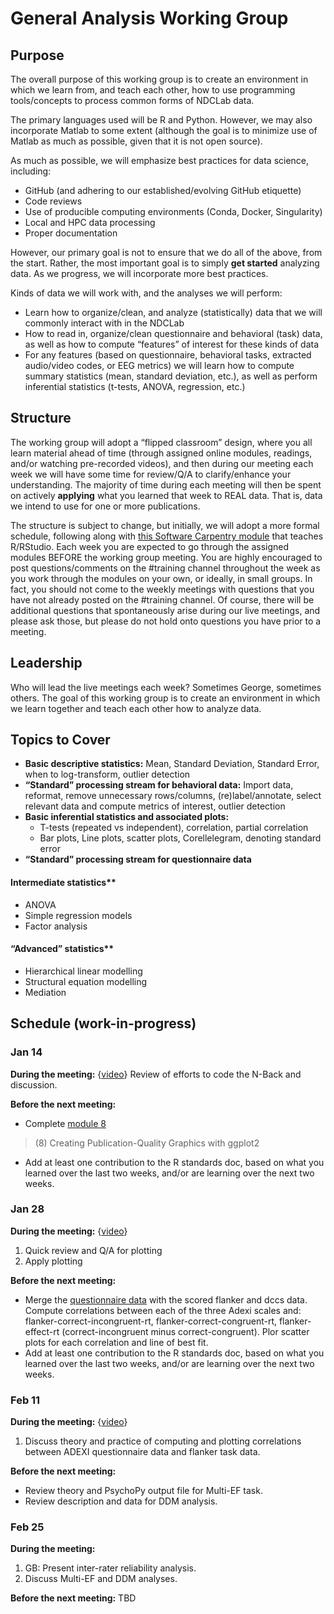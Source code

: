 # General Analysis Working Group
 
## Purpose
 
The overall purpose of this working group is to create an environment in which we learn from, and teach each other, how to use programming tools/concepts to process common forms of NDCLab data.
 
The primary languages used will be R and Python. However, we may also incorporate Matlab to some extent (although the goal is to minimize use of Matlab as much as possible, given that it is not open source).
 
As much as possible, we will emphasize best practices for data science, including:
 
* GitHub (and adhering to our established/evolving GitHub etiquette)
* Code reviews
* Use of producible computing environments (Conda, Docker, Singularity)
* Local and HPC data processing
* Proper documentation
 
However, our primary goal is not to ensure that we do all of the above, from the start. Rather, the most important goal is to simply **get started** analyzing data. As we progress, we will incorporate more best practices.
 
Kinds of data we will work with, and the analyses we will perform:
 
* Learn how to organize/clean, and analyze (statistically) data that we will commonly interact with in the NDCLab
* How to read in, organize/clean questionnaire and behavioral (task) data, as well as how to compute “features” of interest for these kinds of data
* For any features (based on questionnaire, behavioral tasks, extracted audio/video codes, or EEG metrics) we will learn how to compute summary statistics (mean, standard deviation, etc.), as well as perform inferential statistics (t-tests, ANOVA, regression, etc.)
 

## Structure
 
The working group will adopt a “flipped classroom” design, where you all learn material ahead of time (through assigned online modules, readings, and/or watching pre-recorded videos), and then during our meeting each week we will have some time for review/Q/A to clarify/enhance your understanding. The majority of time during each meeting will then be spent on actively **applying** what you learned that week to REAL data. That is, data we intend to use for one or more publications.
 
The structure is subject to change, but initially, we will adopt a more formal schedule, following along with [this Software Carpentry module](https://swcarpentry.github.io/r-novice-gapminder/) that teaches R/RStudio. Each week you are expected to go through the assigned modules BEFORE the working group meeting. You are highly encouraged to post questions/comments on the #training channel throughout the week as you work through the modules on your own, or ideally, in small groups. In fact, you should not come to the weekly meetings with questions that you have not already posted on the #training channel. Of course, there will be additional questions that spontaneously arise during our live meetings, and please ask those, but please do not hold onto questions you have prior to a meeting.
 

## Leadership
 
Who will lead the live meetings each week? Sometimes George, sometimes others. The goal of this working group is to create an environment in which we learn together and teach each other how to analyze data.
 
## Topics to Cover
* **Basic descriptive statistics:** Mean, Standard Deviation, Standard Error, when to log-transform, outlier detection
* **“Standard” processing stream for behavioral data:** Import data, reformat, remove unnecessary rows/columns, (re)label/annotate, select relevant data and compute metrics of interest, outlier detection
* **Basic inferential statistics and associated plots:**
    * T-tests (repeated vs independent), correlation, partial correlation
    * Bar plots, Line plots, scatter plots, Corellelegram, denoting standard error
* **“Standard” processing stream for questionnaire data**

#### Intermediate statistics**
* ANOVA
* Simple regression models
* Factor analysis

#### “Advanced” statistics**
* Hierarchical linear modelling
* Structural equation modelling
* Mediation


## Schedule (work-in-progress)
 
### Jan 14
**During the meeting:**
{[video](https://youtu.be/SCEMhNwU99g)}
Review of efforts to code the N-Back and discussion.

**Before the next meeting:**
* Complete [module 8](https://swcarpentry.github.io/r-novice-gapminder/)
> (8) Creating Publication-Quality Graphics with ggplot2
* Add at least one contribution to the R standards doc, based on what you learned over the last two weeks, and/or are learning over the next two weeks.

### Jan 28
**During the meeting:**
{[video](https://youtu.be/1K1gYNhuiJc)}
1. Quick review and Q/A for plotting
2. Apply plotting

**Before the next meeting:**
* Merge the [questionnaire data](https://drive.google.com/file/d/1cibiNWQAuuyeRCmd3sQrQxUxN3kHuExP/view?usp=sharing) with the scored flanker and dccs data. Compute correlations between each of the three Adexi scales and: flanker-correct-incongruent-rt, flanker-correct-congruent-rt, flanker-effect-rt (correct-incongruent minus correct-congruent). Plor scatter plots for each correlation and line of best fit.
* Add at least one contribution to the R standards doc, based on what you learned over the last two weeks, and/or are learning over the next two weeks.

### Feb 11
**During the meeting:**
{[video](https://youtu.be/Wi8EbtHseRw)}
1. Discuss theory and practice of computing and plotting correlations between ADEXI questionnaire data and flanker task data.

**Before the next meeting:**
* Review theory and PsychoPy output file for Multi-EF task.
* Review description and data for DDM analysis.

### Feb 25
**During the meeting:**
1. GB: Present inter-rater reliability analysis.
2. Discuss Multi-EF and DDM analyses.

**Before the next meeting:**
TBD
